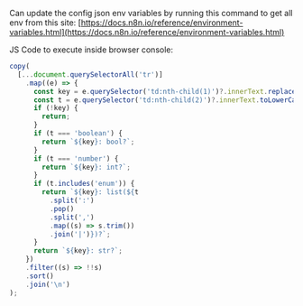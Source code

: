 Can update the config json env variables by running this command to get all env from this site:
[https://docs.n8n.io/reference/environment-variables.html](https://docs.n8n.io/reference/environment-variables.html)

JS Code to execute inside browser console:

```js
copy(
  [...document.querySelectorAll('tr')]
    .map((e) => {
      const key = e.querySelector('td:nth-child(1)')?.innerText.replace('/_FILE', '').trim();
      const t = e.querySelector('td:nth-child(2)')?.innerText.toLowerCase().trim();
      if (!key) {
        return;
      }
      if (t === 'boolean') {
        return `${key}: bool?`;
      }
      if (t === 'number') {
        return `${key}: int?`;
      }
      if (t.includes('enum')) {
        return `${key}: list(${t
          .split(':')
          .pop()
          .split(',')
          .map((s) => s.trim())
          .join('|')})?`;
      }
      return `${key}: str?`;
    })
    .filter((s) => !!s)
    .sort()
    .join('\n')
);
```

